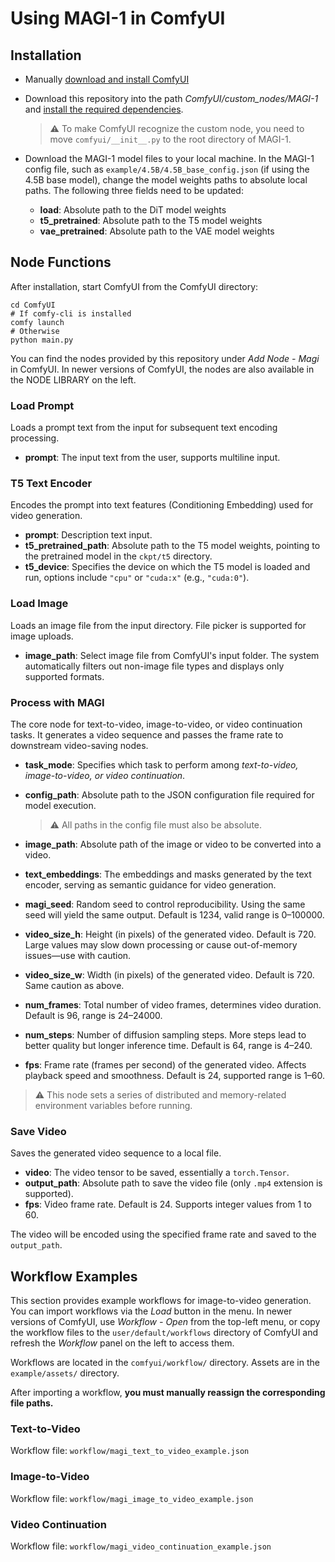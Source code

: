 # Using MAGI-1 in ComfyUI

## Installation

* Manually [download and install ComfyUI](https://github.com/comfyanonymous/ComfyUI?tab=readme-ov-file#manual-install-windows-linux)

* Download this repository into the path *ComfyUI/custom\_nodes/MAGI-1* and [install the required dependencies](https://github.com/SandAI-org/MAGI-1?tab=readme-ov-file#environment-preparation).

  > ⚠️ To make ComfyUI recognize the custom node, you need to move `comfyui/__init__.py` to the root directory of MAGI-1.

* Download the MAGI-1 model files to your local machine. In the MAGI-1 config file, such as `example/4.5B/4.5B_base_config.json` (if using the 4.5B base model), change the model weights paths to absolute local paths. The following three fields need to be updated:

  * **load**: Absolute path to the DiT model weights
  * **t5\_pretrained**: Absolute path to the T5 model weights
  * **vae\_pretrained**: Absolute path to the VAE model weights

## Node Functions

After installation, start ComfyUI from the ComfyUI directory:

```shell
cd ComfyUI
# If comfy-cli is installed
comfy launch
# Otherwise
python main.py
```

You can find the nodes provided by this repository under *Add Node - Magi* in ComfyUI. In newer versions of ComfyUI, the nodes are also available in the NODE LIBRARY on the left.

### Load Prompt

Loads a prompt text from the input for subsequent text encoding processing.

* **prompt**: The input text from the user, supports multiline input.

### T5 Text Encoder

Encodes the prompt into text features (Conditioning Embedding) used for video generation.

* **prompt**: Description text input.
* **t5\_pretrained\_path**: Absolute path to the T5 model weights, pointing to the pretrained model in the `ckpt/t5` directory.
* **t5\_device**: Specifies the device on which the T5 model is loaded and run, options include `"cpu"` or `"cuda:x"` (e.g., `"cuda:0"`).

### Load Image

Loads an image file from the input directory. File picker is supported for image uploads.

* **image\_path**: Select image file from ComfyUI's input folder. The system automatically filters out non-image file types and displays only supported formats.

### Process with MAGI

The core node for text-to-video, image-to-video, or video continuation tasks. It generates a video sequence and passes the frame rate to downstream video-saving nodes.

* **task\_mode**: Specifies which task to perform among *text-to-video, image-to-video, or video continuation*.
* **config\_path**: Absolute path to the JSON configuration file required for model execution.

  > ⚠️ All paths in the config file must also be absolute.
* **image\_path**: Absolute path of the image or video to be converted into a video.
* **text\_embeddings**: The embeddings and masks generated by the text encoder, serving as semantic guidance for video generation.
* **magi\_seed**: Random seed to control reproducibility. Using the same seed will yield the same output. Default is 1234, valid range is 0–100000.
* **video\_size\_h**: Height (in pixels) of the generated video. Default is 720. Large values may slow down processing or cause out-of-memory issues—use with caution.
* **video\_size\_w**: Width (in pixels) of the generated video. Default is 720. Same caution as above.
* **num\_frames**: Total number of video frames, determines video duration. Default is 96, range is 24–24000.
* **num\_steps**: Number of diffusion sampling steps. More steps lead to better quality but longer inference time. Default is 64, range is 4–240.
* **fps**: Frame rate (frames per second) of the generated video. Affects playback speed and smoothness. Default is 24, supported range is 1–60.

> ⚠️ This node sets a series of distributed and memory-related environment variables before running.

### Save Video

Saves the generated video sequence to a local file.

* **video**: The video tensor to be saved, essentially a `torch.Tensor`.
* **output\_path**: Absolute path to save the video file (only `.mp4` extension is supported).
* **fps**: Video frame rate. Default is 24. Supports integer values from 1 to 60.

The video will be encoded using the specified frame rate and saved to the `output_path`.

## Workflow Examples

This section provides example workflows for image-to-video generation. You can import workflows via the *Load* button in the menu. In newer versions of ComfyUI, use *Workflow - Open* from the top-left menu, or copy the workflow files to the `user/default/workflows` directory of ComfyUI and refresh the *Workflow* panel on the left to access them.

Workflows are located in the `comfyui/workflow/` directory. Assets are in the `example/assets/` directory.

After importing a workflow, **you must manually reassign the corresponding file paths.**

### Text-to-Video

Workflow file: `workflow/magi_text_to_video_example.json`

### Image-to-Video

Workflow file: `workflow/magi_image_to_video_example.json`

### Video Continuation

Workflow file: `workflow/magi_video_continuation_example.json`
